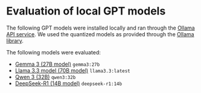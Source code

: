 # Evaluation of local GPT models

The following GPT models were installed locally and ran through the [Ollama API service](https://ollama.com/). We used the quantized models as provided through the [Ollama library](https://ollama.com/library/).

The following models were evaluated:
- [Gemma 3 (27B model)](https://ollama.com/library/gemma3) `gemma3:27b`
- [Llama 3.3 model (70B model)](https://ollama.com/library/llama3.3) `llama3.3:latest`
- [Qwen 3 (32B)](https://ollama.com/library/qwen3) `qwen3:32b`
- [DeepSeek-R1 (14B model)](https://ollama.com/library/deepseek-r1) `deepseek-r1:14b`
